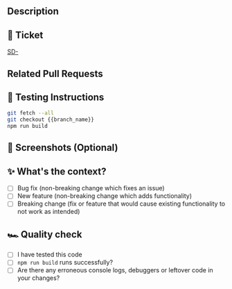 ## Description


## 🎫 Ticket
[SD-](https://martipops.atlassian.net/browse/SD-)


## Related Pull Requests


## 🧪 Testing Instructions
```bash
git fetch --all
git checkout {{branch_name}}
npm run build
```

## 📸 Screenshots (Optional)


## ✨ What's the context?

- [ ] Bug fix (non-breaking change which fixes an issue)
- [ ] New feature (non-breaking change which adds functionality)
- [ ] Breaking change (fix or feature that would cause existing functionality to not work as intended)

## 🏎️ Quality check

- [ ] I have tested this code
- [ ] `npm run build` runs successfully?
- [ ] Are there any erroneous console logs, debuggers or leftover code in your changes?

